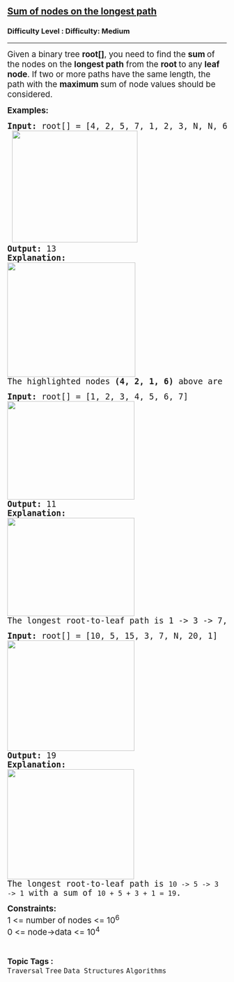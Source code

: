 <h2><a href="https://www.geeksforgeeks.org/problems/sum-of-the-longest-bloodline-of-a-tree/1?_gl=1*12l0dm7*_up*MQ..*_gs*MQ..&gclid=CjwKCAjwi-DBBhA5EiwAXOHsGS1UhUdCG7xpI0VfqtMXxt1SYT7JmhIMZEDHOcl6QNn0-Gdn1ea8-RoCp5kQAvD_BwE&gbraid=0AAAAAC9yBkBq-HbUaMPSmtb9hi84dWbn7">Sum of nodes on the longest path</a></h2><h3>Difficulty Level : Difficulty: Medium</h3><hr><div class="problems_problem_content__Xm_eO"><p><span style="font-size: 14pt;">Given a binary tree <strong>root[]</strong>, you need to find the <strong>sum </strong>of the nodes on the <strong>longest path</strong> from the <strong>root </strong>to any <strong>leaf node</strong>. If two or more paths have the same length, the path with the <strong>maximum </strong>sum of node values should be considered.</span></p>
<p><span style="font-size: 14pt;"><strong>Examples:</strong></span></p>
<pre><span style="font-size: 14pt;"><strong>Input:</strong> root[] = [4, 2, 5, 7, 1, 2, 3, N, N, 6, N]<br> <img src="https://media.geeksforgeeks.org/img-practice/prod/addEditProblem/700680/Web/Other/blobid0_1733503356.jpg" width="288" height="257">
<strong>Output:</strong> 13
<strong>Explanation:</strong>
<img src="https://media.geeksforgeeks.org/img-practice/prod/addEditProblem/700680/Web/Other/blobid1_1733503411.jpg" width="294" height="263"><br>The highlighted nodes <strong>(4, 2, 1, 6)</strong> above are part of the longest root to leaf path having sum = (4 + 2 + 1 + 6) = 13</span></pre>
<pre><span style="font-size: 14pt;"><strong>Input: </strong>root[] = [1, 2, 3, 4, 5, 6, 7]<br><img src="https://media.geeksforgeeks.org/img-practice/prod/addEditProblem/895566/Web/Other/blobid0_1747478981.jpg" width="292" height="226"><br><strong>Output: </strong>11<br><strong>Explanation: <br><img src="https://media.geeksforgeeks.org/img-practice/prod/addEditProblem/895566/Web/Other/blobid1_1747479038.jpg" width="292" height="226"><br></strong>The longest root-to-leaf path is 1 -&gt; 3 -&gt; 7, with sum 11.</span></pre>
<pre><span style="font-size: 14pt;"><strong>Input: </strong>root[] = [10, 5, 15, 3, 7, N, 20, 1]<br><img src="https://media.geeksforgeeks.org/img-practice/prod/addEditProblem/895566/Web/Other/blobid2_1747479147.jpg" width="292" height="254"><br><strong>Output: </strong>19<br><strong>Explanation: <br><img src="https://media.geeksforgeeks.org/img-practice/prod/addEditProblem/895566/Web/Other/blobid3_1747479244.jpg" width="291" height="253"><br></strong>The longest root-to-leaf path is <code>10 -&gt; 5 -&gt; 3 -&gt; 1</code> with a sum of <code>10 + 5 + 3 + 1 = 19</code>.</span></pre>
<p><span style="font-size: 14pt;"><strong>Constraints:</strong><br>1 &lt;= number of nodes &lt;= 10<sup>6</sup><br>0 &lt;= node-&gt;data &lt;= 10<sup>4</sup><br></span></p></div><br><p><span style=font-size:18px><strong>Topic Tags : </strong><br><code>Traversal</code>&nbsp;<code>Tree</code>&nbsp;<code>Data Structures</code>&nbsp;<code>Algorithms</code>&nbsp;